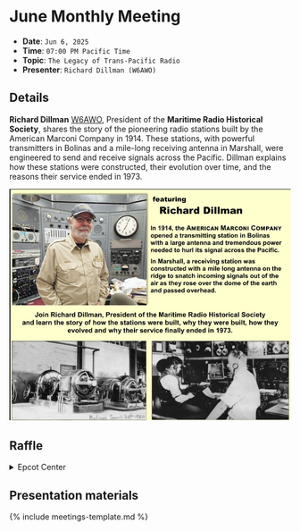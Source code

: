 # June Monthly Meeting

* **Date**: `Jun 6, 2025`
* **Time**: `07:00 PM Pacific Time`
* **Topic**: `The Legacy of Trans-Pacific Radio`
* **Presenter**: `Richard Dillman (W6AWO)`

## Details

**Richard Dillman** [W6AWO](https://www.qrz.com/db/W6AWO), President of the **Maritime Radio Historical Society**, shares the story of the pioneering radio stations built by the American Marconi Company in 1914. These stations, with powerful transmitters in Bolinas and a mile-long receiving antenna in Marshall, were engineered to send and receive signals across the Pacific. Dillman explains how these stations were constructed, their evolution over time, and the reasons their service ended in 1973. 

![image](/meetings/2025/202506-guest-speaker.jpg)

## Raffle

<details>
  <summary>Epcot Center</summary>
  <p>Epcot is a theme park at Walt Disney World Resort featuring exciting attractions, international pavilions, award-winning fireworks and seasonal special events.</p>
</details>

## Presentation materials

{% include meetings-template.md %}

